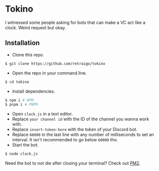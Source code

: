 # Tokino
I witnessed some people asking for bots that can make a VC act like a clock. Weird request but okay.

## Installation
* Clone this repo.
```sh
$ git clone https://github.com/retraigo/tokino
```

* Open the repo in your command line.
```sh
$ cd tokino
```

* Install dependencies.
```sh
$ npm i # NPM
$ pnpm i # PNPM
```

* Open `clock.js` in a text editor.
* Replace `your channel id` with the ID of the channel you wanna work with.
* Replace `insert-token-here` with the token of your Discord bot.
* Replace `60000` in the last line with any number of milliseconds to set an interval. It isn't recommended to go below `60000` tho.
* Start the bot.
```sh
$ node clock.js
```

Need the bot to not die after closing your terminal? Check out [PM2](https://pm2.keymetrics.io/).